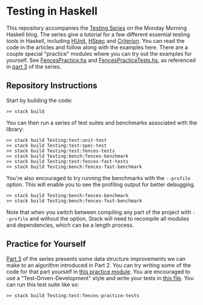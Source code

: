 # Testing in Haskell

This repository accompanies the [Testing Series](https://mmhaskell.com/testing) on the Monday Morning Haskell blog. The series give a tutorial for a few different essential testing tools in Haskell, including [HUnit](https://hackage.haskell.org/package/HUnit), [HSpec](https://hackage.haskell.org/package/hspec) and [Criterion](https://hackage.haskell.org/package/criterion). You can read the code in the articles and follow along with the examples here. There are a couple special "practice" modules where you can try out the examples for yourself. See [FencesPractice.hs](https://github.com/MondayMorningHaskell/Testing/blob/master/src/FencesPractice.hs) and [FencesPracticeTests.hs](https://github.com/MondayMorningHaskell/Testing/blob/master/test/FencesPracticeTests.hs), as referenced in [part 3](https://mmhaskell.com/testing/performance) of the series.

## Repository Instructions

Start by building the code:

```
>> stack build
```

You can then run a series of test suites and benchmarks associated with the library:

```
>> stack build Testing:test:unit-test
>> stack build Testing:test:spec-test
>> stack build Testing:test:fences-tests
>> stack build Testing:bench:fences-benchmark
>> stack build Testing:test:fences-fast-tests
>> stack build Testing:bench:fences-fast-benchmark
```

You're also encouraged to try running the benchmarks with the `--profile` option. This will enable you to see the profiling output for better debugging.

```
>> stack build Testing:bench:fences-benchmark
>> stack build Testing:bench:fences-fast-benchmark
```

Note that when you switch between compiling any part of the project with `--profile` and without the option, Stack will need to recompile all modules and dependencies, which can be a length process.

## Practice for Yourself

[Part 3](https://mmhaskell.com/testing/performance) of the series presents some data structure improvements we can make to an algorithm introduced in Part 2. You can try writing some of the code for that part yourself in [this practice module](https://github.com/MondayMorningHaskell/Testing/blob/master/src/FencesPractice.hs). You are encouraged to use a "Test-Driven-Development" style and write your tests in [this file](https://github.com/MondayMorningHaskell/Testing/blob/master/test/FencesPracticeTests.hs). You can run this test suite like so:

```
>> stack build Testing:test:fences-practice-tests
```
